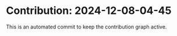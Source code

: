 # Contribution: 2024-12-08-04-45
This is an automated commit to keep the contribution graph active.
